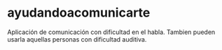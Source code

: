 # ayudandoacomunicarte
Aplicación de comunicación con dificultad en el habla. Tambien pueden usarla aquellas personas con dificultad auditiva.
